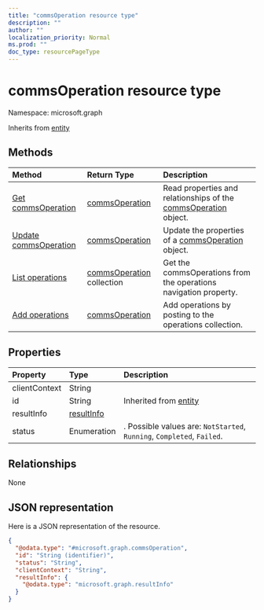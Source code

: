 ```yaml
---
title: "commsOperation resource type"
description: ""
author: ""
localization_priority: Normal
ms.prod: ""
doc_type: resourcePageType
---
```


# commsOperation resource type


Namespace: microsoft.graph




Inherits from [entity](../resources/entity.md)

## Methods
|Method|Return Type|Description|
|:---|:---|:---|
|[Get commsOperation](../api/commsoperation-get.md)|[commsOperation](../resources/commsoperation.md)|Read properties and relationships of the [commsOperation](../resources/commsoperation.md) object.|
|[Update commsOperation](../api/commsoperation-update.md)|[commsOperation](../resources/commsoperation.md)|Update the properties of a [commsOperation](../resources/commsoperation.md) object.|
|[List operations](../api/call-list-operations.md)|[commsOperation](../resources/commsoperation.md) collection|Get the commsOperations from the operations navigation property.|
|[Add operations](../api/call-post-operations.md)|[commsOperation](../resources/commsoperation.md)|Add operations by posting to the operations collection.|

## Properties
|Property|Type|Description|
|:---|:---|:---|
|clientContext|String||
|id|String| Inherited from [entity](../resources/entity.md)|
|resultInfo|[resultInfo](../resources/resultinfo.md)||
|status|Enumeration|. Possible values are: `NotStarted`, `Running`, `Completed`, `Failed`.|

## Relationships
None

## JSON representation
Here is a JSON representation of the resource.
<!-- {
  "blockType": "resource",
  "keyProperty": "id",
  "@odata.type": "microsoft.graph.commsOperation",
  "baseType": "microsoft.graph.entity",
  "openType": true
}
-->
``` json
{
  "@odata.type": "#microsoft.graph.commsOperation",
  "id": "String (identifier)",
  "status": "String",
  "clientContext": "String",
  "resultInfo": {
    "@odata.type": "microsoft.graph.resultInfo"
  }
}
```

